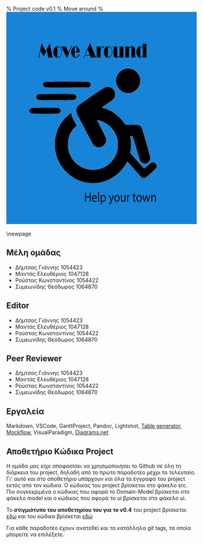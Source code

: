 % Project code v0.1
% Move around
% ![](images/Logo.jpg)

\newpage

## Μέλη ομάδας
* Δήμτσας Γιάννης 1054423
* Μαντάς Ελευθέριος 1047128
* Ρούστας Κωνσταντίνος 1054422
* Συμεωνίδης Θεόδωρος 1064870

## Editor
* Δήμτσας Γιάννης 1054423
* Μαντάς Ελευθέριος 1047128
* Ρούστας Κωνσταντίνος 1054422
* Συμεωνίδης Θεόδωρος 1064870

## Peer Reviewer
* Δήμτσας Γιάννης 1054423
* Μαντάς Ελευθέριος 1047128
* Ρούστας Κωνσταντίνος 1054422
* Συμεωνίδης Θεόδωρος 1064870

## Εργαλεία
Markdown, VSCode, GanttProject, Pandoc, Lightshot, [Table generator](https://www.tablesgenerator.com/), [Mockflow](https://www.mockflow.com/), VisualParadigm, [Diagrams.net](https://app.diagrams.net/)

## Αποθετήριο Κώδικα Project
H ομάδα μας είχε αποφασίσει να χρησιμοποιήσει το Github σε όλη τη διάρκεια του project, δηλαδή από το πρώτο παραδοτέο μέχρι το τελευταίο. Γι' αυτό και στο αποθετήριο υπάρχουν και όλα τα έγγραφα του project εκτός από τον κώδικα. O κώδικας του project βρίσκεται στο φάκελο src. Πιο συγκεκριμένα ο κώδικας που αφορά το Domain-Model βρίσκεται στο φάκελο model και ο κώδικας που αφορά το ui βρίσκεται στο φάκελο ui.

To **στιγμιότυπο του αποθετηρίου του για το v0.4** του project βρίσκεται [εδώ](https://github.com/Elite-Build-Team/move-around/tree/v0.4/) και του κώδικα βρίσκεται [εδώ](https://github.com/Elite-Build-Team/move-around/tree/v0.4/src/)

Για κάθε παραδοτέο έχουν ανατεθεί και τα κατάλληλα git tags, τα οποία μπορείτε να επιλέξετε.
